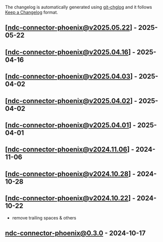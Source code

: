 The changelog is automatically generated using [git-chglog](https://github.com/git-chglog/git-chglog) and it follows [Keep a Changelog](https://keepachangelog.com) format.


<a name="ndc-connector-phoenix@v2025.05.22"></a>
## [ndc-connector-phoenix@v2025.05.22] - 2025-05-22

<a name="ndc-connector-phoenix@v2025.04.16"></a>
## [ndc-connector-phoenix@v2025.04.16] - 2025-04-16

<a name="ndc-connector-phoenix@v2025.04.03"></a>
## [ndc-connector-phoenix@v2025.04.03] - 2025-04-02

<a name="ndc-connector-phoenix@v2025.04.02"></a>
## [ndc-connector-phoenix@v2025.04.02] - 2025-04-02

<a name="ndc-connector-phoenix@v2025.04.01"></a>
## [ndc-connector-phoenix@v2025.04.01] - 2025-04-01

<a name="ndc-connector-phoenix@v2024.11.06"></a>
## [ndc-connector-phoenix@v2024.11.06] - 2024-11-06

<a name="ndc-connector-phoenix@v2024.10.28"></a>
## [ndc-connector-phoenix@v2024.10.28] - 2024-10-28

<a name="ndc-connector-phoenix@v2024.10.22"></a>
## [ndc-connector-phoenix@v2024.10.22] - 2024-10-22
- remove trailing spaces & others

<a name="ndc-connector-phoenix@0.3.0"></a>
## ndc-connector-phoenix@0.3.0 - 2024-10-17
